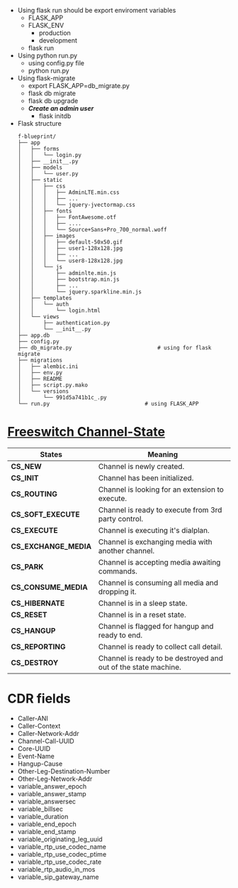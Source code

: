 - Using flask run should be export enviroment variables
	+ FLASK_APP
	+ FLASK_ENV
		- production
		- development
	+ flask run
- Using python run.py
	+ using config.py file
	+ python run.py
- Using flask-migrate
	+ export FLASK_APP=db_migrate.py
	+ flask db migrate
	+ flask db upgrade
	+ **_Create an admin user_**
		+ flask initdb
- Flask structure
	```
	f-blueprint/
	├── app
	│   ├── forms
	│   │   └── login.py
	│   ├── __init__.py
	│   ├── models
	│   │   └── user.py
	│   ├── static
	│   │   ├── css
	│   │   │   ├── AdminLTE.min.css
	│   │   │   ├── ...
	│   │   │   └── jquery-jvectormap.css
	│   │   ├── fonts
	│   │   │   ├── FontAwesome.otf
	│   │   │   ├── ....
	│   │   │   └── Source+Sans+Pro_700_normal.woff
	│   │   ├── images
	│   │   │   ├── default-50x50.gif
	│   │   │   ├── user1-128x128.jpg
	│   │   │   ├── ...
	│   │   │   └── user8-128x128.jpg
	│   │   └── js
	│   │       ├── adminlte.min.js
	│   │       ├── bootstrap.min.js
	│   │       ├── ...
	│   │       └── jquery.sparkline.min.js
	│   ├── templates
	│   │   └── auth
	│   │       └── login.html
	│   └── views
	│       ├── authentication.py
	│       └── __init__.py
	├── app.db
	├── config.py
	├── db_migrate.py							# using for flask migrate
	├── migrations
	│   ├── alembic.ini
	│   ├── env.py
	│   ├── README
	│   ├── script.py.mako
	│   └── versions
	│       └── 991d5a741b1c_.py
	└── run.py								# using FLASK_APP

	```
# [Freeswitch Channel-State](https://docs.freeswitch.org/switch__types_8h.html#aade07b0fc79b95c5362b21b2c33cafb7)
States					| Meaning
--- 					| ---
**CS_NEW**				| Channel is newly created.
**CS_INIT**				| Channel has been initialized.
**CS_ROUTING**			| Channel is looking for an extension to execute.
**CS_SOFT_EXECUTE**		| Channel is ready to execute from 3rd party control.
**CS_EXECUTE**			| Channel is executing it's dialplan.
**CS_EXCHANGE_MEDIA**	| Channel is exchanging media with another channel.
**CS_PARK**				| Channel is accepting media awaiting commands.
**CS_CONSUME_MEDIA**	| Channel is consuming all media and dropping it.
**CS_HIBERNATE**		| Channel is in a sleep state.
**CS_RESET**			| Channel is in a reset state.
**CS_HANGUP**			| Channel is flagged for hangup and ready to end.
**CS_REPORTING**		| Channel is ready to collect call detail.
**CS_DESTROY**			| Channel is ready to be destroyed and out of the state machine.
# CDR fields
- Caller-ANI
- Caller-Context
- Caller-Network-Addr
- Channel-Call-UUID
- Core-UUID
- Event-Name
- Hangup-Cause
- Other-Leg-Destination-Number
- Other-Leg-Network-Addr
- variable_answer_epoch
- variable_answer_stamp
- variable_answersec
- variable_billsec
- variable_duration
- variable_end_epoch
- variable_end_stamp
- variable_originating_leg_uuid
- variable_rtp_use_codec_name
- variable_rtp_use_codec_ptime
- variable_rtp_use_codec_rate
- variable_rtp_audio_in_mos
- variable_sip_gateway_name